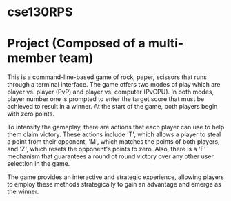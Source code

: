 # cse130RPS
# Project (Composed of a multi-member team)

This is a command-line-based game of rock, paper, scissors that runs through a terminal interface. The game offers two modes of play which are player vs. player (PvP) and player vs. computer (PvCPU). In both modes, player number one is prompted to enter the target score that must be achieved to result in a winner. At the start of the game, both players begin with zero points.

To intensify the gameplay, there are actions that each player can use to help them claim victory. These actions include 'T', which allows a player to steal a point from their opponent, 'M', which matches the points of both players, and 'Z', which resets the opponent's points to zero. Also, there is a 'F' mechanism that guarantees a round ot round victory over any other user selection in the game. 

The game provides an interactive and strategic experience, allowing players to employ these methods strategically to gain an advantage and emerge as the winner.

